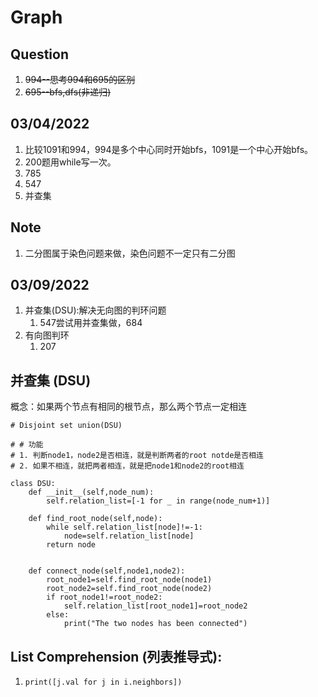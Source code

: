 # Graph

## Question
1. ~~994--思考994和695的区别~~
2. ~~695--bfs,dfs(非递归)~~

## 03/04/2022
1. 比较1091和994，994是多个中心同时开始bfs，1091是一个中心开始bfs。
2. 200题用while写一次。
3. 785
4. 547
5. 并查集

## Note
1. 二分图属于染色问题来做，染色问题不一定只有二分图

## 03/09/2022
1. 并查集(DSU):解决无向图的判环问题
   1. 547尝试用并查集做，684
2. 有向图判环
   1. 207


## 并查集 (DSU)
概念：如果两个节点有相同的根节点，那么两个节点一定相连
```
# Disjoint set union(DSU)

# # 功能
# 1. 判断node1，node2是否相连，就是判断两者的root notde是否相连
# 2. 如果不相连，就把两者相连，就是把node1和node2的root相连

class DSU:
    def __init__(self,node_num):
        self.relation_list=[-1 for _ in range(node_num+1)]
    
    def find_root_node(self,node):
        while self.relation_list[node]!=-1:
            node=self.relation_list[node]
        return node
        

    def connect_node(self,node1,node2):
        root_node1=self.find_root_node(node1)
        root_node2=self.find_root_node(node2)
        if root_node1!=root_node2:
            self.relation_list[root_node1]=root_node2
        else:
            print("The two nodes has been connected")
```

## List Comprehension (列表推导式):
1. ```print([j.val for j in i.neighbors])```